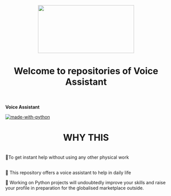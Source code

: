 <p align="center"> <img src="https://www.analyticsinsight.net/wp-content/uploads/2021/01/Voice-and-IoT.jpg" height="150" width="300"> </p>

<h1 align="center">Welcome to repositories of Voice Assistant</h1></br></br>
<B>Voice Assistant</B>

  <br>
</h1>

[![made-with-python](https://ForTheBadge.com/images/badges/made-with-python.svg)](https://www.python.org/)

<h1 align="center">WHY THIS</h1>
<br>
📌To get instant help without using any other physical work </br></br>

📌 This repository offers a voice assistant to help in daily life </br>

📌 Working on Python projects will undoubtedly improve your skills and raise your profile in preparation for the globalised marketplace outside.</br>


